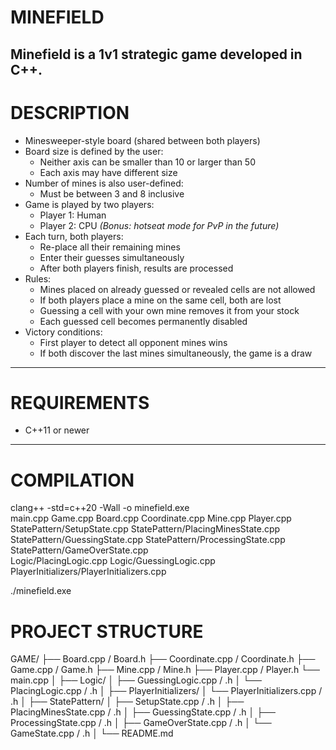 # MINEFIELD
Minefield is a 1v1 strategic game developed in C++.
---
# DESCRIPTION

- Minesweeper-style board (shared between both players)
- Board size is defined by the user:
  - Neither axis can be smaller than 10 or larger than 50
  - Each axis may have different size
- Number of mines is also user-defined:
  - Must be between 3 and 8 inclusive
- Game is played by two players:
  - Player 1: Human
  - Player 2: CPU *(Bonus: hotseat mode for PvP in the future)*
- Each turn, both players:
  - Re-place all their remaining mines
  - Enter their guesses simultaneously
  - After both players finish, results are processed
- Rules:
  - Mines placed on already guessed or revealed cells are not allowed
  - If both players place a mine on the same cell, both are lost
  - Guessing a cell with your own mine removes it from your stock
  - Each guessed cell becomes permanently disabled
- Victory conditions:
  - First player to detect all opponent mines wins
  - If both discover the last mines simultaneously, the game is a draw
---
# REQUIREMENTS
- C++11 or newer
---
# COMPILATION
clang++ -std=c++20 -Wall -o minefield.exe \
main.cpp Game.cpp Board.cpp Coordinate.cpp Mine.cpp Player.cpp \
StatePattern/SetupState.cpp StatePattern/PlacingMinesState.cpp \
StatePattern/GuessingState.cpp StatePattern/ProcessingState.cpp \
StatePattern/GameOverState.cpp \
Logic/PlacingLogic.cpp Logic/GuessingLogic.cpp \
PlayerInitializers/PlayerInitializers.cpp

./minefield.exe

# PROJECT STRUCTURE
GAME/
├── Board.cpp / Board.h
├── Coordinate.cpp / Coordinate.h
├── Game.cpp / Game.h
├── Mine.cpp / Mine.h
├── Player.cpp / Player.h
└── main.cpp
│
├── Logic/
│   ├── GuessingLogic.cpp / .h
│   └── PlacingLogic.cpp / .h
│
├── PlayerInitializers/
│   └── PlayerInitializers.cpp / .h
│
├── StatePattern/
│   ├── SetupState.cpp / .h
│   ├── PlacingMinesState.cpp / .h
│   ├── GuessingState.cpp / .h
│   ├── ProcessingState.cpp / .h
│   ├── GameOverState.cpp / .h
│   └── GameState.cpp / .h
│
└── README.md
